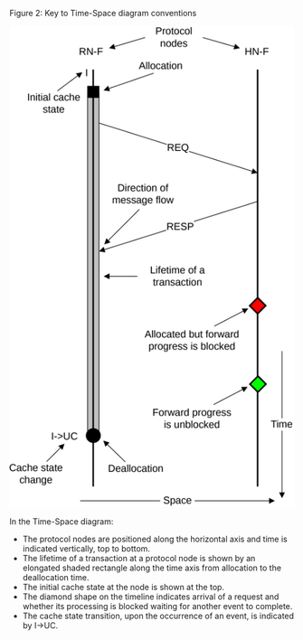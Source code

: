 Figure 2: Key to Time-Space diagram conventions

![Image](page_21/image_000000_909fccc894dc26c03c2bb8b8063869b900d881922d5f0edec28f6cdee0d6bb8e.png)

In the Time-Space diagram:

- The protocol nodes are positioned along the horizontal axis and time is indicated vertically, top to bottom.
- The lifetime of a transaction at a protocol node is shown by an elongated shaded rectangle along the time axis from allocation to the deallocation time.
- The initial cache state at the node is shown at the top.
- The diamond shape on the timeline indicates arrival of a request and whether its processing is blocked waiting for another event to complete.
- The cache state transition, upon the occurrence of an event, is indicated by I->UC.